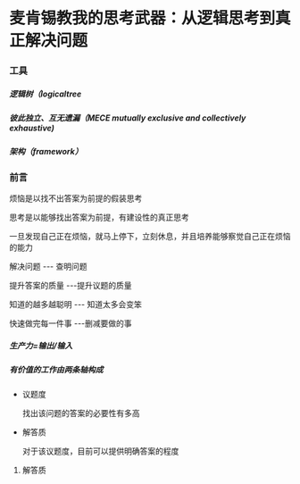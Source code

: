 # 麦肯锡教我的思考武器：从逻辑思考到真正解决问题

### 工具

##### 逻辑树（logicaltree

##### 彼此独立、互无遗漏（MECE mutually exclusive and collectively exhaustive)

##### 架构（framework）

### 前言

烦恼是以找不出答案为前提的假装思考

思考是以能够找出答案为前提，有建设性的真正思考

一旦发现自己正在烦恼，就马上停下，立刻休息，并且培养能够察觉自己正在烦恼的能力

解决问题 --- 查明问题

提升答案的质量 ---提升议题的质量

知道的越多越聪明 --- 知道太多会变笨

快速做完每一件事 ---删减要做的事

##### 生产力=输出/输入

##### 有价值的工作由两条轴构成

- 议题度

  找出该问题的答案的必要性有多高

- 解答质

  对于该议题度，目前可以提供明确答案的程度



1. 解答质

